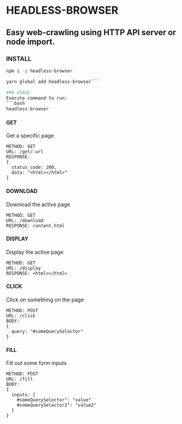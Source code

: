 # HEADLESS-BROWSER

## Easy web-crawling using HTTP API server or node import.

### INSTALL
```bash
npm i -g headless-browser
```

```bash
yarn global add headless-browser```

### USAGE
Execute command to run:
```bash
headless-browser
```

#### GET
Get a specific page
```text
METHOD: GET
URL: /get/:url
RESPONSE:
{
  status_code: 200,
  data: "<html></html>"
}
```

#### DOWNLOAD
Download the active page
```text
METHOD: GET
URL: /download
RESPONSE: content.html
```

#### DISPLAY
Display the active page
```text
METHOD: GET
URL: /display
RESPONSE: <html></html>
```

#### CLICK
Click on something on the page
```text
METHOD: POST
URL: /click
BODY: 
{
  query: "#someQuerySelector"
}
```

#### FILL
Fill out some form inputs
```text
METHOD: POST
URL: /fill
BODY: 
{
  inputs: {
    #someQuerySelector": "value"
    #someQuerySelector2": "value2"
  }
}
```


